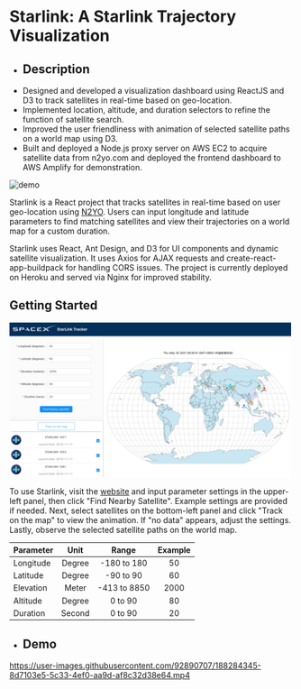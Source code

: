 # Starlink: A Starlink Trajectory Visualization
-	## Description
-	Designed and developed a visualization dashboard using ReactJS and D3 to track satellites in real-time based on geo-location. 
-	Implemented location, altitude, and duration selectors to refine the function of satellite search.
-	Improved the user friendliness with animation of selected satellite paths on a world map using D3.
-	Built and deployed a Node.js proxy server on AWS EC2 to acquire satellite data from n2yo.com and deployed the frontend dashboard to AWS Amplify for demonstration.

<img src="./images/demo.gif" alt="demo" width="500"><br>

Starlink is a React project that tracks satellites in real-time based on user geo-location using [N2YO](https://www.n2yo.com/). Users can input longitude and latitude parameters to find matching satellites and view their trajectories on a world map for a custom duration.

Starlink uses React, Ant Design, and D3 for UI components and dynamic satellite visualization. It uses Axios for AJAX requests and create-react-app-buildpack for handling CORS issues. The project is currently deployed on Heroku and served via Nginx for improved stability.

## Getting Started

<img src="./images/settings.png" alt="settings" width="500"><br>

To use Starlink, visit the [website](https://starlink521.herokuapp.com/) and input parameter settings in the upper-left panel, then click "Find Nearby Satellite". Example settings are provided if needed. Next, select satellites on the bottom-left panel and click "Track on the map" to view the animation. If "no data" appears, adjust the settings. Lastly, observe the selected satellite paths on the world map.

| Parameter | Unit | Range | Example |
| :-------- | :--: | :---: | :-----: |
| Longitude | Degree | -180 to 180 | 50 |
| Latitude | Degree | -90 to 90 | 60 |
| Elevation | Meter | -413 to 8850 | 2000 |
| Altitude | Degree | 0 to 90 | 80 |
| Duration | Second | 0 to 90 | 20 |

-	## Demo

https://user-images.githubusercontent.com/92890707/188284345-8d7103e5-5c33-4ef0-aa9d-af8c32d38e64.mp4

